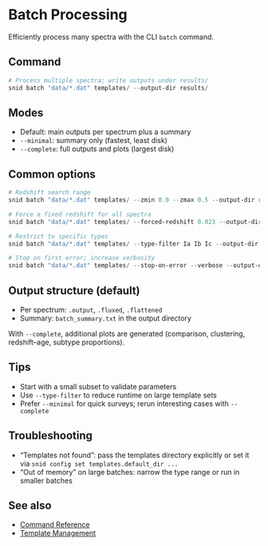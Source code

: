 # Batch Processing

Efficiently process many spectra with the CLI `batch` command.

## Command

```powershell
# Process multiple spectra; write outputs under results/
snid batch "data/*.dat" templates/ --output-dir results/
```

## Modes

- Default: main outputs per spectrum plus a summary
- `--minimal`: summary only (fastest, least disk)
- `--complete`: full outputs and plots (largest disk)

## Common options

```powershell
# Redshift search range
snid batch "data/*.dat" templates/ --zmin 0.0 --zmax 0.5 --output-dir results/

# Force a fixed redshift for all spectra
snid batch "data/*.dat" templates/ --forced-redshift 0.023 --output-dir results/

# Restrict to specific types
snid batch "data/*.dat" templates/ --type-filter Ia Ib Ic --output-dir results/

# Stop on first error; increase verbosity
snid batch "data/*.dat" templates/ --stop-on-error --verbose --output-dir results/
```

## Output structure (default)

- Per spectrum: `.output`, `.fluxed`, `.flattened`
- Summary: `batch_summary.txt` in the output directory

With `--complete`, additional plots are generated (comparison, clustering, redshift–age, subtype proportions).

## Tips

- Start with a small subset to validate parameters
- Use `--type-filter` to reduce runtime on large template sets
- Prefer `--minimal` for quick surveys; rerun interesting cases with `--complete`

## Troubleshooting

- “Templates not found”: pass the templates directory explicitly or set it via `snid config set templates.default_dir ...`
- “Out of memory” on large batches: narrow the type range or run in smaller batches

## See also

- [Command Reference](command-reference.md)
- [Template Management](../tutorials/template-management.md)

